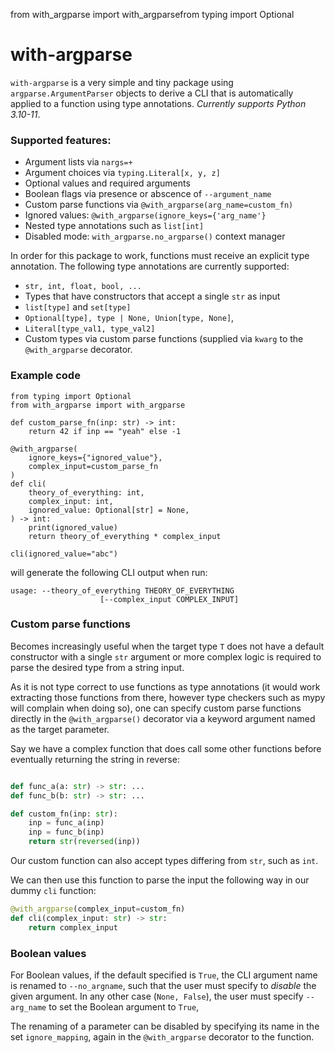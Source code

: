 from with_argparse import with_argparsefrom typing import Optional

# with-argparse

`with-argparse` is a very simple and tiny package using `argparse.ArgumentParser` objects
to derive a CLI that is automatically applied to a function using type annotations. 
*Currently supports Python 3.10-11*.

### Supported features:

- Argument lists via `nargs=+`
- Argument choices via `typing.Literal[x, y, z]`
- Optional values and required arguments
- Boolean flags via presence or abscence of `--argument_name`
- Custom parse functions via `@with_argparse(arg_name=custom_fn)`
- Ignored values: `@with_argparse(ignore_keys={'arg_name'}`
- Nested type annotations such as `list[int]`
- Disabled mode: `with_argparse.no_argparse()` context manager

In order for this package to work, functions must receive an explicit type annotation.
The following type annotations are currently supported:

- `str, int, float, bool, ...`
- Types that have constructors that accept a single `str` as input
- `list[type]` and `set[type]`
- `Optional[type], type | None, Union[type, None]`,
- `Literal[type_val1, type_val2]`
- Custom types via custom parse functions (supplied via `kwarg` to the `@with_argparse` decorator.

### Example code

```python3
from typing import Optional
from with_argparse import with_argparse

def custom_parse_fn(inp: str) -> int:
    return 42 if inp == "yeah" else -1

@with_argparse(
    ignore_keys={"ignored_value"}, 
    complex_input=custom_parse_fn
)
def cli(
    theory_of_everything: int,
    complex_input: int,
    ignored_value: Optional[str] = None,
) -> int:
    print(ignored_value)
    return theory_of_everything * complex_input

cli(ignored_value="abc")
```

will generate the following CLI output when run:

```text
usage: --theory_of_everything THEORY_OF_EVERYTHING
                    [--complex_input COMPLEX_INPUT]
```

### Custom parse functions

Becomes increasingly useful when the target type `T` does not have a default constructor with a single `str` argument
or more complex logic is required to parse the desired type from a string input.

As it is not type correct to use functions as type annotations (it would work extracting those functions from there, 
however type checkers such as mypy will complain when doing so), one can specify custom parse functions
directly in the `@with_argparse()` decorator via a keyword argument named as the target parameter.

Say we have a complex function that does call some other functions before eventually returning the string in reverse:
```python

def func_a(a: str) -> str: ...
def func_b(b: str) -> str: ...

def custom_fn(inp: str):
    inp = func_a(inp)
    inp = func_b(inp)
    return str(reversed(inp))
```

Our custom function can also accept types differing from `str`, such as `int`.

We can then use this function to parse the input the following way in our dummy `cli` function:

```python
@with_argparse(complex_input=custom_fn)
def cli(complex_input: str) -> str:
    return complex_input
```

### Boolean values

For Boolean values, if the default specified is `True`, the CLI argument name is renamed to `--no_argname`,
such that the user must specify to *disable* the given argument. In any other case (`None, False`), the user must
specify `--arg_name` to set the Boolean argument to `True`,

The renaming of a parameter can be disabled by specifying its name in the set `ignore_mapping`, again in the 
`@with_argparse` decorator to the function.
